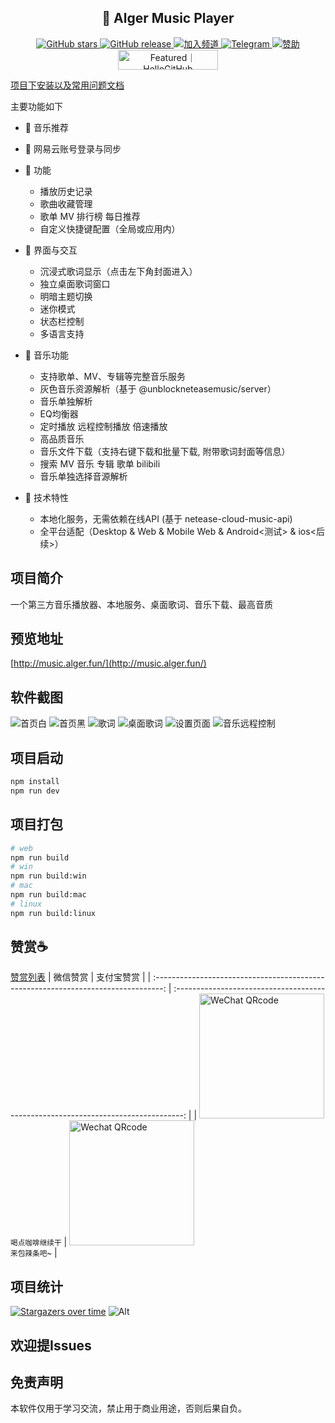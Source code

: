 
<h2 align="center">🎵 Alger Music Player</h2>
<div align="center">
<div align="center">
  <a href="https://github.com/algerkong/AlgerMusicPlayer/stargazers">
    <img src="https://img.shields.io/github/stars/algerkong/AlgerMusicPlayer?style=for-the-badge&logo=github&label=Stars&logoColor=white&color=22c55e" alt="GitHub stars">
  </a>
  <a href="https://github.com/algerkong/AlgerMusicPlayer/releases">
    <img src="https://img.shields.io/github/v/release/algerkong/AlgerMusicPlayer?style=for-the-badge&logo=github&label=Release&logoColor=white&color=1a67af" alt="GitHub release">
  </a>
  <a href="https://pd.qq.com/s/cs056n33q?b=5">
    <img src="https://img.shields.io/badge/QQ频道-algermusic-blue?style=for-the-badge&color=yellow" alt="加入频道">
  </a>
  <a href="https://t.me/+9efsKRuvKBk2NWVl">
    <img src="https://img.shields.io/badge/AlgerMusic-blue?style=for-the-badge&logo=telegram&logoColor=white&label=Telegram" alt="Telegram">
  </a>
   <a href="https://donate.alger.fun/">
    <img src="https://img.shields.io/badge/%E9%A1%B9%E7%9B%AE%E6%8D%90%E8%B5%A0-blue?style=for-the-badge&logo=telegram&logoColor=pink&color=pink&label=%E8%B5%9E%E5%8A%A9" alt="赞助">
  </a>
</div>
</div>
<div align="center">
  <a href="https://hellogithub.com/repository/607b849c598d48e08fe38789d156ebdc" target="_blank"><img src="https://api.hellogithub.com/v1/widgets/recommend.svg?rid=607b849c598d48e08fe38789d156ebdc&claim_uid=ObuMXUfeHBmk9TI&theme=neutral" alt="Featured｜HelloGitHub" width="160" height="32" /></a>
</div>


[项目下安装以及常用问题文档](https://www.yuque.com/alger-pfg5q/ip4f1a/bmgmfmghnhgwghkm?singleDoc#)

主要功能如下
- 🎵 音乐推荐
- 🔐 网易云账号登录与同步
- 📝 功能
  - 播放历史记录
  - 歌曲收藏管理
  - 歌单 MV 排行榜 每日推荐
  - 自定义快捷键配置（全局或应用内）
- 🎨 界面与交互
  - 沉浸式歌词显示（点击左下角封面进入）
  - 独立桌面歌词窗口
  - 明暗主题切换
  - 迷你模式
  - 状态栏控制
  - 多语言支持
  
- 🎼 音乐功能
  - 支持歌单、MV、专辑等完整音乐服务
  - 灰色音乐资源解析（基于 @unblockneteasemusic/server）
  - 音乐单独解析
  - EQ均衡器
  - 定时播放 远程控制播放 倍速播放
  - 高品质音乐
  - 音乐文件下载（支持右键下载和批量下载, 附带歌词封面等信息）
  - 搜索 MV 音乐 专辑 歌单 bilibili
  - 音乐单独选择音源解析
- 🚀 技术特性
  - 本地化服务，无需依赖在线API (基于 netease-cloud-music-api)
  - 全平台适配（Desktop & Web & Mobile Web & Android<测试> & ios<后续>）

## 项目简介
 一个第三方音乐播放器、本地服务、桌面歌词、音乐下载、最高音质

## 预览地址
[http://music.alger.fun/](http://music.alger.fun/)

## 软件截图
![首页白](./docs/image.png)
![首页黑](./docs/image3.png)
![歌词](./docs/image6.png)
![桌面歌词](./docs/image2.png)
![设置页面](./docs/image4.png)
![音乐远程控制](./docs/image5.png)

## 项目启动
```bash
npm install
npm run dev
```
## 项目打包
```bash
# web
npm run build 
# win
npm run build:win
# mac
npm run build:mac
# linux
npm run build:linux
```


## 赞赏☕️
[赞赏列表](http://donate.alger.fun/)
|                                        微信赞赏                                        |                                       支付宝赞赏                                       |
| :--------------------------------------------------------------------------------: | :--------------------------------------------------------------------------------: |
| <img src="https://github.com/algerkong/algerkong/blob/main/wechat.jpg?raw=true" alt="WeChat QRcode" width=200> <br><small>喝点咖啡继续干</small> | <img src="https://github.com/algerkong/algerkong/blob/main/alipay.jpg?raw=true" alt="Wechat QRcode" width=200> <br><small>来包辣条吧~</small> |


## 项目统计
[![Stargazers over time](https://starchart.cc/algerkong/AlgerMusicPlayer.svg?variant=adaptive)](https://starchart.cc/algerkong/AlgerMusicPlayer)
![Alt](https://repobeats.axiom.co/api/embed/c4d01b3632e241c90cdec9508dfde86a7f54c9f5.svg "Repobeats analytics image")



## 欢迎提Issues

## 免责声明
本软件仅用于学习交流，禁止用于商业用途，否则后果自负。
